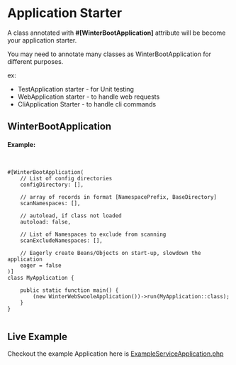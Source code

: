 # Application Starter

A class annotated with **#[WinterBootApplication]** attribute will be become your application starter.

You may need to annotate many classes as WinterBootApplication for different purposes.

ex:

- TestApplication starter - for Unit testing
- WebApplication starter - to handle web requests
- CliApplication Starter - to handle cli commands


## WinterBootApplication

#### Example:

```phpt


#[WinterBootApplication(
	// List of config directories
	configDirectory: [],
	
	// array of records in format [NamespacePrefix, BaseDirectory]
	scanNamespaces: [],
	
	// autoload, if class not loaded 
	autoload: false,
	
	// List of Namespaces to exclude from scanning
	scanExcludeNamespaces: [],
	
	// Eagerly create Beans/Objects on start-up, slowdown the application
	eager = false
)]
class MyApplication {

    public static function main() {
        (new WinterWebSwooleApplication())->run(MyApplication::class);
    }
}


```

## Live Example

Checkout the example Application here is [ExampleServiceApplication.php](https://github.com/suvera/winter-example-service/blob/master/src/ExampleServiceApplication.php)